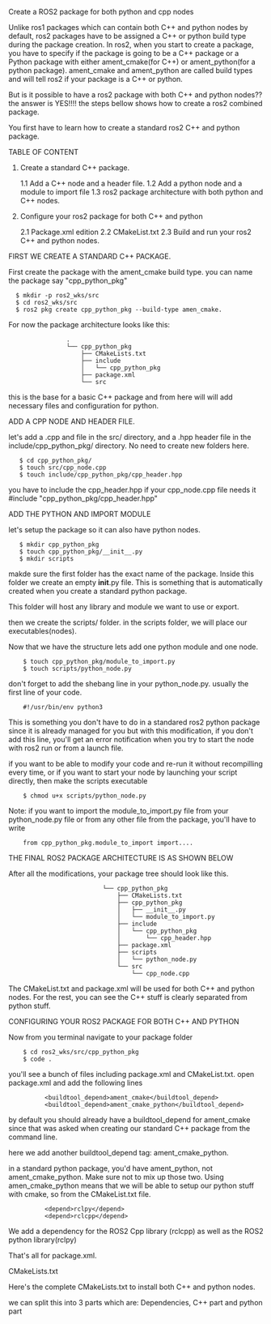 Create a ROS2 package for both python and cpp nodes


Unlike ros1 packages which can contain both C++ and python nodes by default, ros2 packages have to be assigned a C++ or python build type during the package creation.
In ros2, when you start to create a package, you have to specify if the package is going to be a C++ package or a Python package with either ament_cmake(for C++) or ament_python(for a python package).
ament_cmake and ament_python are called build types and will tell ros2 if your package is a C++ or python.


But is it possible to have a ros2 package with both C++ and python nodes??
the answer is YES!!!! the steps bellow shows how to create a ros2 combined package.

You first have to learn how to create a standard ros2 C++ and python package.

TABLE OF CONTENT
    

1. Create a standard C++ package.

      1.1 Add a C++ node and a header file.
      1.2 Add a python node and a module to import file
      1.3 ros2 package architecture with both python and C++ nodes.

2. Configure your ros2 package for both C++ and python 
        
      2.1 Package.xml edition
      2.2 CMakeList.txt
      2.3 Build and run your ros2 C++ and python nodes.



FIRST WE CREATE A STANDARD C++ PACKAGE.

First create the package with the ament_cmake build type.
you can name the package say "cpp_python_pkg"

      $ mkdir -p ros2_wks/src
      $ cd ros2_wks/src
      $ ros2 pkg create cpp_python_pkg --build-type amen_cmake.

For now the package architecture looks like this:

                      
                    .
                    └── cpp_python_pkg
                        ├── CMakeLists.txt
                        ├── include
                        │   └── cpp_python_pkg
                        ├── package.xml
                        └── src
  
       

this is the base for a basic C++ package and from here will will add necessary files and configuration for python.

ADD A CPP NODE AND HEADER FILE.

let's add a .cpp and file in the src/ directory, and a .hpp header file in the include/cpp_python_pkg/ directory. No need to create new folders here.

       $ cd cpp_python_pkg/
       $ touch src/cpp_node.cpp
       $ touch include/cpp_python_pkg/cpp_header.hpp

you have to  include the cpp_header.hpp if your cpp_node.cpp file needs it #include "cpp_python_pkg/cpp_header.hpp"

    
ADD THE PYTHON AND IMPORT MODULE

let's setup the package so it can also have python nodes.

       $ mkdir cpp_python_pkg
       $ touch cpp_python_pkg/__init__.py
       $ mkdir scripts

makde sure the first folder has the exact name of the package. Inside this folder we create an empty __init__.py file. This is something that is automatically created when you create a standard python package.


This folder will host any library and module we want to use or export.

then we create the scripts/ folder. in the scripts folder, we will place our executables(nodes).

Now that we have the structure lets add one python module and one node. 
        
        $ touch cpp_python_pkg/module_to_import.py
        $ touch scripts/python_node.py

don't forget to add the shebang line in your python_node.py. usually the first line of your code.

        #!/usr/bin/env python3

This is something you don't have to do in a standared ros2 python package since it is already managed for you but with this modification, if you don't add this line, you'll get an error notification when you try to start the node with ros2 run or from a launch file. 
    
if you want to be able to modify your code and re-run it without recompilling every time, or if you want to start your node by launching your script directly, then make the scripts executable

        $ chmod u+x scripts/python_node.py
Note: if you want to import the module_to_import.py file from your python_node.py file or from any other file from the package, you'll have to write

        from cpp_python_pkg.module_to_import import....

THE FINAL ROS2 PACKAGE ARCHITECTURE IS AS SHOWN BELOW

After all the modifications, your package tree should look like this.
       
                              └── cpp_python_pkg
                                  ├── CMakeLists.txt 
                                  ├── cpp_python_pkg
                                  │   ├── __init__.py
                                  │   └── module_to_import.py
                                  ├── include
                                  │   └── cpp_python_pkg
                                  │       └── cpp_header.hpp
                                  ├── package.xml
                                  ├── scripts
                                  │   └── python_node.py  
                                  └── src
                                      └── cpp_node.cpp
                                      
The CMakeList.txt and package.xml will be used for both  C++ and python nodes. For the rest, you can see the C++ stuff is clearly separated from python stuff.


CONFIGURING YOUR ROS2 PACKAGE FOR BOTH C++ AND PYTHON 

Now from you terminal navigate to your package folder 

        $ cd ros2_wks/src/cpp_python_pkg
        $ code .

you'll see a bunch of files including package.xml and CMakeList.txt. open package.xml and add the following lines
          
              <buildtool_depend>ament_cmake</buildtool_depend>
              <buildtool_depend>ament_cmake_python</buildtool_depend>
by default you should already have a buildtool_depend for ament_cmake since that was asked when creating our standard C++ package from the command line.

here we add another buildtool_depend tag: ament_cmake_python.

in a standard python package, you'd have ament_python, not ament_cmake_python. Make sure not to mix up those two. Using amen_cmake_python means that we will be able to setup our python stuff with cmake, so from the CMakeList.txt file.

              <depend>rclpy</depend>
              <depend>rclcpp</depend>
We add a dependency for the ROS2 Cpp library (rclcpp) as well as the ROS2 python library(rclpy)

That's all for package.xml.

CMakeLists.txt

Here's the complete CMakeLists.txt to install both C++ and python nodes. 

we can split this into 3 parts which are: Dependencies, C++ part and python part

 

       



